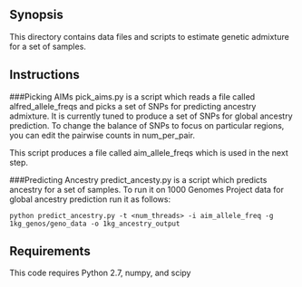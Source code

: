 ## Synopsis

This directory contains data files and scripts to estimate genetic admixture for a set of samples. 

## Instructions

###Picking AIMs
pick_aims.py is a script which reads a file called alfred_allele_freqs and picks a set of SNPs for predicting ancestry admixture. It is currently tuned to produce a set of SNPs for global ancestry prediction. To change the balance of SNPs to focus on particular regions, you can edit the pairwise counts in num_per_pair.

This script produces a file called aim_allele_freqs which is used in the next step.

###Predicting Ancestry
predict_ancesty.py is a script which predicts ancestry for a set of samples. To run it on 1000 Genomes Project data for global ancestry prediction run it as follows:

```	
python predict_ancestry.py -t <num_threads> -i aim_allele_freq -g 1kg_genos/geno_data -o 1kg_ancestry_output
```

## Requirements

This code requires Python 2.7, numpy, and scipy